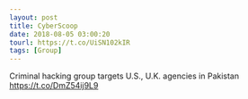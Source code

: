 ```yaml
---
layout: post
title: CyberScoop
date: 2018-08-05 03:00:20
tourl: https://t.co/UiSN102kIR
tags: [Group]
---
```

Criminal hacking group targets U.S., U.K. agencies in Pakistan https://t.co/DmZ54ij9L9